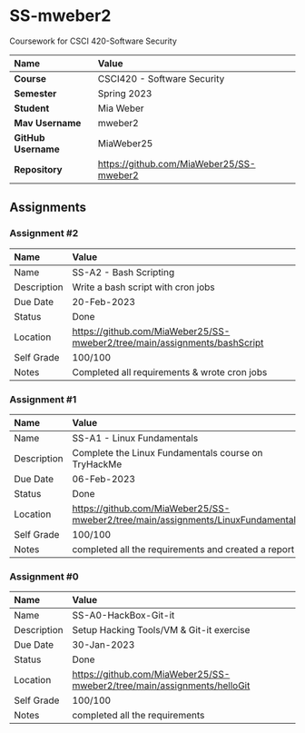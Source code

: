 # SS-mweber2
Coursework for CSCI 420-Software Security 

| Name | Value |
|:---|:---|
| **Course** | CSCI420 - Software Security |
| **Semester** | Spring 2023 |
| **Student** | Mia Weber |
| **Mav Username**            | mweber2 |
| **GitHub Username**         | MiaWeber25 |
| **Repository**          | https://github.com/MiaWeber25/SS-mweber2 |

## Assignments

### Assignment #2

| Name | Value |
| :--- | :--- |
| Name | SS-A2 - Bash Scripting |
| Description | Write a bash script with cron jobs |
| Due Date | 20-Feb-2023 |
| Status | Done |
| Location | https://github.com/MiaWeber25/SS-mweber2/tree/main/assignments/bashScript |
| Self Grade | 100/100 |
| Notes | Completed all requirements & wrote cron jobs |

### Assignment #1

| Name | Value |
| :--- | :--- |
| Name | SS-A1 - Linux Fundamentals |
| Description | Complete the Linux Fundamentals course on TryHackMe |
| Due Date | 06-Feb-2023 |
| Status | Done |
| Location | https://github.com/MiaWeber25/SS-mweber2/tree/main/assignments/LinuxFundamentals |
| Self Grade | 100/100 |
| Notes | completed all the requirements and created a report |

### Assignment #0

| Name | Value |
| :--- | :--- |
| Name | SS-A0-HackBox-Git-it |
| Description | Setup Hacking Tools/VM & Git-it exercise |
| Due Date | 30-Jan-2023 |
| Status | Done |
| Location | https://github.com/MiaWeber25/SS-mweber2/tree/main/assignments/helloGit |
| Self Grade | 100/100 |
| Notes | completed all the requirements |


